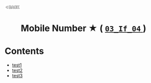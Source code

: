 <p align="left">
  <a href="../README.md">
    <img src="../../Z99-OTHERS/00-common/00-back.png" style="width:10%">
  </a>
</p>

<div align="center">
  <h1>
    Mobile Number ★ (
      <a href="https://drive.google.com/file/d/1uZSbjfMcACfcXKunBZOUlSJ9o_u8f6dI/view?usp=drive_link">
        <code>03_If_04</code>
      </a>
    )
  </h1>
</div>

# Contents

-   [test1]()
-   [test2]()
-   [test3]()
